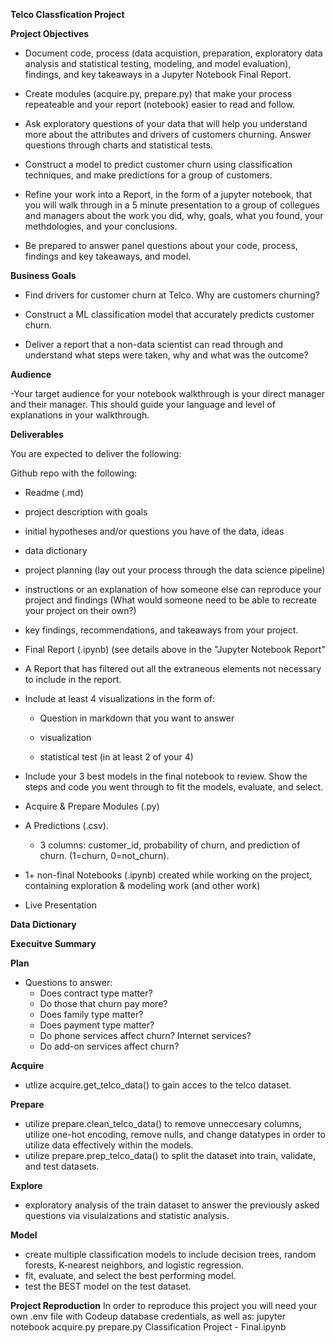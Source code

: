 **Telco Classfication Project**

**Project Objectives**

- Document code, process (data acquistion, preparation, exploratory data analysis and statistical testing, modeling, and model evaluation), findings, and key takeaways in a Jupyter Notebook Final Report.

- Create modules (acquire.py, prepare.py) that make your process repeateable and your report (notebook) easier to read and follow.

- Ask exploratory questions of your data that will help you understand more about the attributes and drivers of customers churning. Answer questions through charts and statistical tests.

- Construct a model to predict customer churn using classification techniques, and make predictions for a group of customers.

- Refine your work into a Report, in the form of a jupyter notebook, that you will walk through in a 5 minute presentation to a group of collegues and managers about the work you did, why, goals, what you found, your methdologies, and your conclusions.

- Be prepared to answer panel questions about your code, process, findings and key takeaways, and model.

**Business Goals**

- Find drivers for customer churn at Telco. Why are customers churning?

- Construct a ML classification model that accurately predicts customer churn.

- Deliver a report that a non-data scientist can read through and understand what steps were taken, why and what was the outcome?

**Audience**

-Your target audience for your notebook walkthrough is your direct manager and their manager. This should guide your language and level of explanations in your walkthrough.

**Deliverables**

You are expected to deliver the following:

Github repo with the following:

- Readme (.md)

- project description with goals

- initial hypotheses and/or questions you have of the data, ideas

- data dictionary

- project planning (lay out your process through the data science pipeline)

- instructions or an explanation of how someone else can reproduce your project and findings (What would someone need to be able to recreate your project on their own?)

- key findings, recommendations, and takeaways from your project.

- Final Report (.ipynb) (see details above in the "Jupyter Notebook Report"

- A Report that has filtered out all the extraneous elements not necessary to include in the report.


- Include at least 4 visualizations in the form of:

   - Question in markdown that you want to answer

   - visualization

   - statistical test (in at least 2 of your 4)


- Include your 3 best models in the final notebook to review. Show the steps and code you went through to fit the models, evaluate, and select.


- Acquire & Prepare Modules (.py)


- A Predictions (.csv).

   - 3 columns: customer_id, probability of churn, and prediction of churn. (1=churn, 0=not_churn).


- 1+ non-final Notebooks (.ipynb) created while working on the project, containing exploration & modeling work (and other work)

- Live Presentation



**Data Dictionary**


**Execuitve Summary**

**Plan**
 - Questions to answer:
     - Does contract type matter?
     - Do those that churn pay more?
     - Does family type matter?
     - Does payment type matter?
     - Do phone services affect churn? Internet services?
     - Do add-on services affect churn?

**Acquire**
- utlize acquire.get_telco_data() to gain acces to the telco dataset.

**Prepare**
- utilize prepare.clean_telco_data() to remove unneccesary columns, utilize one-hot encoding, remove nulls, and change datatypes in order to utilize data effectively within the models.
- utilize prepare.prep_telco_data() to split the dataset into train, validate, and test datasets.

**Explore**
- exploratory analysis of the train dataset to answer the previously asked questions via visulaizations and statistic analysis.

**Model**
- create multiple classification models to include decision trees, random forests, K-nearest neighbors, and logistic regression.
- fit, evaluate, and select the best performing model.
- test the BEST model on the test dataset.


**Project Reproduction**
In order to reproduce this project you will need your own .env file with Codeup database credentials, as well as:
jupyter notebook
acquire.py
prepare.py
Classification Project - Final.ipynb

